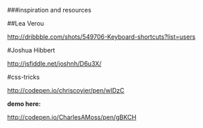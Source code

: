 ###inspiration and resources

##Lea Verou

http://dribbble.com/shots/549706-Keyboard-shortcuts?list=users

#Joshua Hibbert

http://jsfiddle.net/joshnh/D6u3X/

#css-tricks

http://codepen.io/chriscoyier/pen/wIDzC

**demo here:**

http://codepen.io/CharlesAMoss/pen/gBKCH